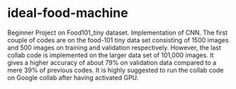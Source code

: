 # ideal-food-machine
Beginner Project on Food101_tiny dataset. Implementation of CNN. 
The first couple of codes are on the food-101 tiny data set consisting of 1500 images and 500 images on training and validation respectively. However, the last collab code is implemented on the larger data set of 101,000 images. It gives a higher accuracy of about 79% on validation data compared to a mere 39% of previous codes. It is highly suggested to run the collab code on Google collab after having activated GPU.       
      
